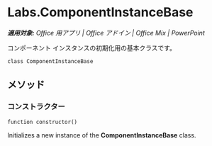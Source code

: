 ﻿
# Labs.ComponentInstanceBase

 _**適用対象:** Office 用アプリ | Office アドイン | Office Mix | PowerPoint_

コンポーネント インスタンスの初期化用の基本クラスです。

```
class ComponentInstanceBase
```


## メソッド


### コンストラクター

 `function constructor()`

Initializes a new instance of the  **ComponentInstanceBase** class.

